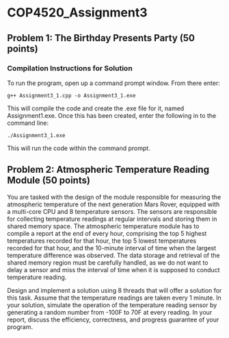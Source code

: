 # COP4520_Assignment3

## Problem 1: The Birthday Presents Party (50 points)
### Compilation Instructions for Solution
To run the program, open up a command prompt window. From there enter:
```
g++ Assignment3_1.cpp -o Assignment3_1.exe
```
This will compile the code and create the .exe file for it, named Assignment1.exe. Once this has been created, enter the following in to the command line:
```
./Assignment3_1.exe
```
This will run the code within the command prompt.

## Problem 2: Atmospheric Temperature Reading Module (50 points)

You are tasked with the design of the module responsible for measuring the atmospheric temperature of the next generation Mars Rover, equipped with a multi-core CPU and 8 temperature sensors. The sensors are responsible for collecting temperature readings at regular intervals and storing them in shared memory space. The atmospheric temperature module has to compile a report at the end of every hour, comprising the top 5 highest temperatures recorded for that hour, the top 5 lowest temperatures recorded for that hour, and the 10-minute interval of time when the largest temperature difference was observed. The data storage and retrieval of the shared memory region must be carefully handled, as we do not want to delay a sensor and miss the interval of time when it is supposed to conduct temperature reading. 

Design and implement a solution using 8 threads that will offer a solution for this task. Assume that the temperature readings are taken every 1 minute. In your solution, simulate the operation of the temperature reading sensor by generating a random number from -100F to 70F at every reading. In your report, discuss the efficiency, correctness, and progress guarantee of your program.